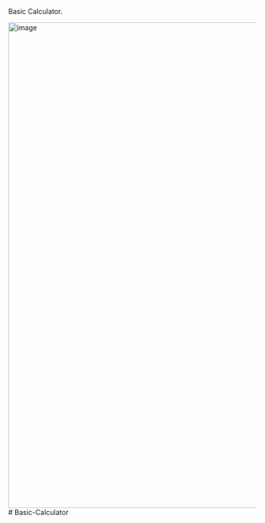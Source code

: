 Basic Calculator.

<img width="1919" height="985" alt="image" src="https://github.com/user-attachments/assets/7116ad00-c2c1-4495-9cb0-64e1ccd508a1" /># Basic-Calculator

